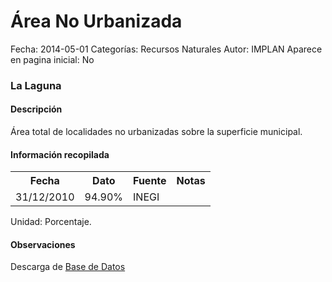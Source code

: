Área No Urbanizada
=====

Fecha: 2014-05-01
Categorías: Recursos Naturales
Autor: IMPLAN
Aparece en pagina inicial: No

### La Laguna

#### Descripción

Área total de localidades no urbanizadas sobre la superficie municipal.

#### Información recopilada

<table class="table table-hover table-bordered matriz">
  <tr><th>Fecha</th><th>Dato</th><th>Fuente</th><th>Notas</th></tr>
  <tr><td class="centrado">31/12/2010</td><td class="derecha">94.90%</td><td>INEGI</td><td></td></tr>
</table>

Unidad: Porcentaje.

#### Observaciones

Descarga de [Base de Datos](http://www3.inegi.org.mx/sistemas/productos/default.aspx?c=265&upc=0&s=est&tg=3594&f=2&cl=0&pf=prod&ef=0&ct=201100000&pg=2)
